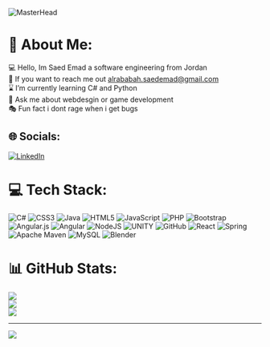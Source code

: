 ![MasterHead](https://images-ext-1.discordapp.net/external/t8oV5fGPQcWo27DD3rYhtUzK3amw-vu2ojGd5DYDnic/https/user-images.githubusercontent.com/74038190/250967618-de30015f-dc5f-4ecf-a49b-ccd2b89776e4.gif?width=1920&hegiht=1920)

# 💫 About Me:
💻 Hello, Im Saed Emad a software engineering from Jordan<br>🤝 If you want to reach me out alrababah.saedemad@gmail.com<br>⌛ I’m currently learning C# and Python<br>💼 Ask me about webdesgin or game development <br>🎭 Fun fact i dont rage when i get bugs 


## 🌐 Socials:
[![LinkedIn](https://img.shields.io/badge/LinkedIn-%230077B5.svg?logo=linkedin&logoColor=white)](https://linkedin.com/in/https://www.linkedin.com/in/saed-emad-428630271/) 

# 💻 Tech Stack:
![C#](https://img.shields.io/badge/c%23-%23239120.svg?style=flat&logo=c-sharp&logoColor=white) ![CSS3](https://img.shields.io/badge/css3-%231572B6.svg?style=flat&logo=css3&logoColor=white) ![Java](https://img.shields.io/badge/java-%23ED8B00.svg?style=flat&logo=java&logoColor=white) ![HTML5](https://img.shields.io/badge/html5-%23E34F26.svg?style=flat&logo=html5&logoColor=white) ![JavaScript](https://img.shields.io/badge/javascript-%23323330.svg?style=flat&logo=javascript&logoColor=%23F7DF1E) ![PHP](https://img.shields.io/badge/php-%23777BB4.svg?style=flat&logo=php&logoColor=white) ![Bootstrap](https://img.shields.io/badge/bootstrap-%23563D7C.svg?style=flat&logo=bootstrap&logoColor=white) ![Angular.js](https://img.shields.io/badge/angular.js-%23E23237.svg?style=flat&logo=angularjs&logoColor=white) ![Angular](https://img.shields.io/badge/angular-%23DD0031.svg?style=flat&logo=angular&logoColor=white) ![NodeJS](https://img.shields.io/badge/node.js-6DA55F?style=flat&logo=node.js&logoColor=white) ![UNITY](https://img.shields.io/badge/Unity-%2320232a.svg?style=flat&logo=unity&logoColor=white) ![GitHub](https://img.shields.io/badge/GitHub-%23121011.svg?style=flat&logo=github&logoColor=white) ![React](https://img.shields.io/badge/react-%2320232a.svg?style=flat&logo=react&logoColor=%2361DAFB) ![Spring](https://img.shields.io/badge/spring-%236DB33F.svg?style=flat&logo=spring&logoColor=white) ![Apache Maven](https://img.shields.io/badge/Apache%20Maven-C71A36?style=flat&logo=Apache%20Maven&logoColor=white) ![MySQL](https://img.shields.io/badge/mysql-%2300f.svg?style=flat&logo=mysql&logoColor=white) ![Blender](https://img.shields.io/badge/blender-%23F5792A.svg?style=flat&logo=blender&logoColor=white)
# 📊 GitHub Stats:
![](https://github-readme-stats.vercel.app/api?username=SaedEmad&theme=dark&hide_border=false&include_all_commits=true&count_private=false)<br/>
![](https://github-readme-streak-stats.herokuapp.com/?user=SaedEmad&theme=dark&hide_border=false)<br/>
![](https://github-readme-stats.vercel.app/api/top-langs/?username=SaedEmad&theme=dark&hide_border=false&include_all_commits=true&count_private=false&layout=compact)

---
[![](https://visitcount.itsvg.in/api?id=SaedEmad&icon=2&color=0)](https://visitcount.itsvg.in)

<!-- Proudly created with GPRM ( https://gprm.itsvg.in ) -->
